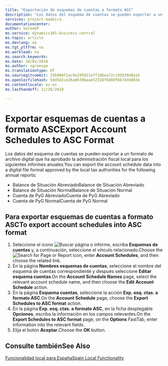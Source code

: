 ```yaml
---
title: "Exportación de esquemas de cuentas a formato ASC"
description: "Los datos del esquema de cuentas se pueden exportar a un formato de archivo digital que ha aprobado la administración fiscal local para algunos informes."
services: project-madeira
documentationcenter: 
author: SorenGP
ms.service: dynamics365-business-central
ms.topic: article
ms.devlang: na
ms.tgt_pltfrm: na
ms.workload: na
ms.search.keywords: 
ms.date: 10/01/2018
ms.author: sgroespe
ms.translationtype: HT
ms.sourcegitcommit: 33b900f1ac9e295921e7f3d6ea72cc93939d8a1b
ms.openlocfilehash: 5dd5d2ce26a06396aae52318f6d88fb674dd883e
ms.contentlocale: es-es
ms.lasthandoff: 11/26/2018

---
```

# <a name="export-account-schedules-to-asc-format"></a><span data-ttu-id="ef3fb-103">Exportar esquemas de cuentas a formato ASC</span><span class="sxs-lookup"><span data-stu-id="ef3fb-103">Export Account Schedules to ASC Format</span></span>
<span data-ttu-id="ef3fb-104">Los datos del esquema de cuentas se pueden exportar a un formato de archivo digital que ha aprobado la administración fiscal local para los siguientes informes anuales:</span><span class="sxs-lookup"><span data-stu-id="ef3fb-104">You can export the account schedule data into a digital file format approved by the local tax authorities for the following annual reports:</span></span>  

- <span data-ttu-id="ef3fb-105">Balance de Situación Abreviado</span><span class="sxs-lookup"><span data-stu-id="ef3fb-105">Balance de Situación Abreviado</span></span>  
- <span data-ttu-id="ef3fb-106">Balance de Situación Normal</span><span class="sxs-lookup"><span data-stu-id="ef3fb-106">Balance de Situación Normal</span></span>  
- <span data-ttu-id="ef3fb-107">Cuenta de PyG Abreviado</span><span class="sxs-lookup"><span data-stu-id="ef3fb-107">Cuenta de PyG Abreviado</span></span>  
- <span data-ttu-id="ef3fb-108">Cuenta de PyG Normal</span><span class="sxs-lookup"><span data-stu-id="ef3fb-108">Cuenta de PyG Normal</span></span>  

## <a name="to-export-account-schedules-into-asc-format"></a><span data-ttu-id="ef3fb-109">Para exportar esquemas de cuentas a formato ASC</span><span class="sxs-lookup"><span data-stu-id="ef3fb-109">To export account schedules into ASC format</span></span>  

1.  <span data-ttu-id="ef3fb-110">Seleccione el icono ![Buscar página o informe](../../media/ui-search/search_small.png "icono Buscar página o informe"), escriba **Esquemas de cuentas** y, a continuación, seleccione el vínculo relacionado.</span><span class="sxs-lookup"><span data-stu-id="ef3fb-110">Choose the ![Search for Page or Report](../../media/ui-search/search_small.png "Search for Page or Report icon") icon, enter **Account Schedules**, and then choose the related link.</span></span>  
2.  <span data-ttu-id="ef3fb-111">En la página **Nombres esquemas de cuentas**, seleccione el nombre del esquema de cuentas correspondiente y después seleccione **Editar esquema cuentas**.</span><span class="sxs-lookup"><span data-stu-id="ef3fb-111">On the **Account Schedule Names** page, select the relevant account schedule name, and then choose the **Edit Account Schedule** action.</span></span>  
3.  <span data-ttu-id="ef3fb-112">En la página **Esquema cuentas**, seleccione la acción **Exp. esq. ctas. a formato ASC**.</span><span class="sxs-lookup"><span data-stu-id="ef3fb-112">On the **Account Schedule** page, choose the **Export Schedules to ASC format** action.</span></span>  
4.  <span data-ttu-id="ef3fb-113">En la página **Exp. esq. ctas. a formato ASC**, en la ficha desplegable **Opciones**, escriba la información en los campos relevantes.</span><span class="sxs-lookup"><span data-stu-id="ef3fb-113">On the **Export Schedules to ASC format** page, on the **Options** FastTab, enter information into the relevant fields.</span></span>  
5.  <span data-ttu-id="ef3fb-114">Elija el botón **Aceptar**.</span><span class="sxs-lookup"><span data-stu-id="ef3fb-114">Choose the **OK** button.</span></span>  
  
## <a name="see-also"></a><span data-ttu-id="ef3fb-115">Consulte también</span><span class="sxs-lookup"><span data-stu-id="ef3fb-115">See Also</span></span>  
 [<span data-ttu-id="ef3fb-116">Funcionalidad local para España</span><span class="sxs-lookup"><span data-stu-id="ef3fb-116">Spain Local Functionality</span></span>](spain-local-functionality.md)

